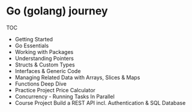 # Go (golang) journey

TOC

- Getting Started
- Go Essentials
- Working with Packages
- Understanding Pointers
- Structs & Custom Types
- Interfaces & Generic Code
- Managing Related Data with Arrays, Slices & Maps
- Functions Deep Dive
- Practice Project Price Calculator
- Concurrency - Running Tasks In Parallel
- Course Project Build a REST API incl. Authentication & SQL Database
